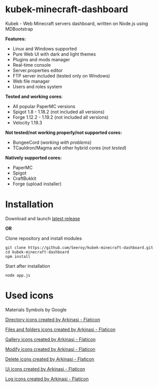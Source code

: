 # kubek-minecraft-dashboard
Kubek - Web Minecraft servers dashboard, written on Node.js using MDBootstrap

**Features:**
- Linux and Windows supported
- Pure Web UI with dark and light themes
- Plugins and mods manager
- Real-time console
- Server.properties editor
- FTP server included (tested only on Windows)
- Web file manager
- Users and roles system

**Tested and working cores**:
- All popular PaperMC versions
- Spigot 1.8 - 1.18.2 (not included all versions)
- Forge 1.12.2 - 1.19.2 (not included all versions)
- Velocity 1.19.3

**Not tested/not working properly/not supported cores:**
- BungeeCord (_working with problems_)
- TCauldron/Magma and other hybrid cores (_not tested_)

**Natively supported cores:**
- PaperMC
- Spigot
- CraftBukkit
- Forge (upload installer)

# Installation

Download and launch [latest release](https://github.com/Seeroy/kubek-minecraft-dashboard/releases/latest)

**OR**

Clone repository and install modules
```
git clone https://github.com/Seeroy/kubek-minecraft-dashboard.git
cd kubek-minecraft-dashboard
npm install
```

Start after installation
```
node app.js
```

# Used icons
Materials Symbols by Google

[Directory icons created by Arkinasi - Flaticon](https://www.flaticon.com/free-icons/directory)

[Files and folders icons created by Arkinasi - Flaticon](https://www.flaticon.com/free-icons/files-and-folders)

[Gallery icons created by Arkinasi - Flaticon](https://www.flaticon.com/free-icons/gallery)

[Modify icons created by Arkinasi - Flaticon](https://www.flaticon.com/free-icons/modify)

[Delete icons created by Arkinasi - Flaticon](https://www.flaticon.com/free-icons/delete)

[Ui icons created by Arkinasi - Flaticon](https://www.flaticon.com/free-icons/ui)

[Log icons created by Arkinasi - Flaticon](ttps://www.flaticon.com/free-icons/log)
